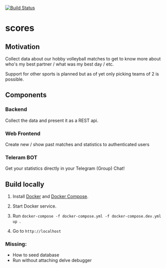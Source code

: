 [![Build Status](https://travis-ci.org/raphi011/scores.svg?branch=master)](https://travis-ci.org/raphi011/scores)

# scores

## Motivation

Collect data about our hobby volleyball matches to get to know more about who's my best partner / what was my best day / etc.

Support for other sports is planned but as of yet only picking teams of 2 is possible.

## Components

### Backend

Collect the data and present it as a REST api.

### Web Frontend

Create new / show past matches and statistics to authenticated users

### Teleram BOT

Get your statistics directly in your Telegram (Group) Chat!

## Build locally

1. Install [Docker](https://docs.docker.com/install/) and [Docker Compose](https://docs.docker.com/compose/install/).

1. Start Docker service.

1. Run `docker-compose -f docker-compose.yml -f docker-compose.dev.yml up
`.

1. Go to `http://localhost`


### Missing:

* How to seed database
* Run without attaching delve debugger